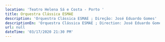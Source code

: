 ```yaml
---
location: 'Teatro Helena Sá e Costa - Porto '
title: Orquestra Clássica ESMAE
description: 'Orquestra Clássica ESMAE ; Direção: José Eduardo Gomes'
descriptionEn: 'Orquestra Clássica ESMAE ; Direction: José Eduardo Gomes '
url: null
dateTime: '03/17/2020 21:30 PM'
---
```


